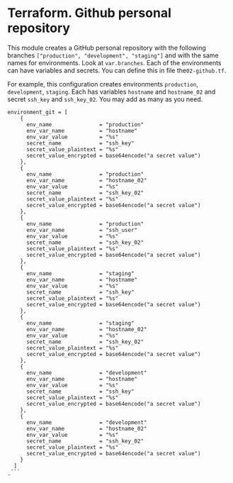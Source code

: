 # Terraform. Github personal repository

This module creates a GitHub personal repository with the following branches `["production", "development", "staging"]` and with the same names for environments. Look at `var.branches`. Each of the environments can have variables and secrets. You can define this in file the`02-github.tf`.

For example, this configuration creates environments `production`, `development`, `staging`. Each has variables `hostname` and `hostname_02` and secret `ssh_key` and `ssh_key_02`. You may add as many as you need.

```hcl
environment_git = [
    {
      env_name               = "production"
      env_var_name           = "hostname"
      env_var_value          = "%s"
      secret_name            = "ssh_key"
      secret_value_plaintext = "%s"
      secret_value_encrypted = base64encode("a secret value")
    },
    {
      env_name               = "production"
      env_var_name           = "hostname_02"
      env_var_value          = "%s"
      secret_name            = "ssh_key_02"
      secret_value_plaintext = "%s"
      secret_value_encrypted = base64encode("a secret value")
    },
    {
      env_name               = "production"
      env_var_name           = "ssh_user"
      env_var_value          = "%s"
      secret_name            = "ssh_key_02"
      secret_value_plaintext = "%s"
      secret_value_encrypted = base64encode("a secret value")
    },
    {
      env_name               = "staging"
      env_var_name           = "hostname"
      env_var_value          = "%s"
      secret_name            = "ssh_key"
      secret_value_plaintext = "%s"
      secret_value_encrypted = base64encode("a secret value")
    },
    {
      env_name               = "staging"
      env_var_name           = "hostname_02"
      env_var_value          = "%s"
      secret_name            = "ssh_key_02"
      secret_value_plaintext = "%s"
      secret_value_encrypted = base64encode("a secret value")
    },
    {
      env_name               = "development"
      env_var_name           = "hostname"
      env_var_value          = "%s"
      secret_name            = "ssh_key"
      secret_value_plaintext = "%s"
      secret_value_encrypted = base64encode("a secret value")
    },
    {
      env_name               = "development"
      env_var_name           = "hostname_02"
      env_var_value          = "%s"
      secret_name            = "ssh_key_02"
      secret_value_plaintext = "%s"
      secret_value_encrypted = base64encode("a secret value")
    }
  ]
¸```

